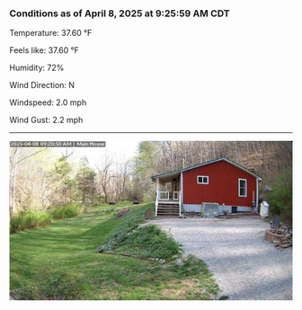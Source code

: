 ### Conditions as of April 8, 2025 at 9:25:59 AM CDT 

Temperature: 37.60 &deg;F

Feels like: 37.60 &deg;F

Humidity: 72%

Wind Direction: N

Windspeed: 2.0 mph

Wind Gust: 2.2 mph

---

<img src="./images/latest.jpeg"/>

